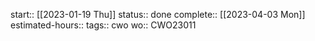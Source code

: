 start:: [[2023-01-19 Thu]] 
status:: done
complete:: [[2023-04-03 Mon]] 
estimated-hours:: 
tags:: cwo
wo:: CWO23011
